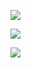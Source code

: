 ![](https://komarev.com/ghpvc/?username=kumaryoya)

![](https://qiita-badge.apiapi.app/s/kumaryoya/contributions.svg)

![](https://github-profile-summary-cards.vercel.app/api/cards/profile-details?username=kumaryoya&theme=dracula)
